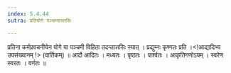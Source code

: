 ```yaml
---
index: 5.4.44
sutra: प्रतियोगे पञ्चम्यास्तसिः

---
```

 प्रतिना कर्मप्रवचनीयेन योगे या पञ्चमी विहिता तदन्तात्तसिः स्यात् । प्रद्युम्नः कृष्णतः प्रति ।<!आद्यादिभ्य उपसंख्यानम् !> (वार्तिकम्) ॥ आदौ आदितः । मध्यतः । पृष्ठतः । पार्श्वतः । आकृतिगणोऽयम् । स्वरेण स्वरतः । वर्णतः ॥